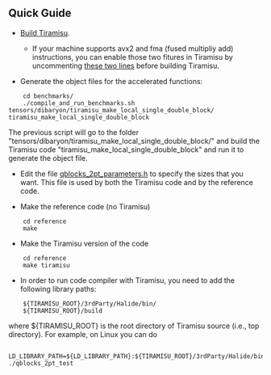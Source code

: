 ## Quick Guide
* [Build Tiramisu](https://github.com/Tiramisu-Compiler/tiramisu#building-tiramisu-from-sources).
    * If your machine supports avx2 and fma (fused multipliy add) instructions, you can enable those two fitures in Tiramisu by uncommenting [these two lines](https://github.com/Tiramisu-Compiler/tiramisu/blob/85fe07e465790b1254606079b3060db5af7fb36a/src/tiramisu_codegen_halide.cpp#L3928) before building Tiramisu.

* Generate the object files for the accelerated functions:

```
    cd benchmarks/
    ./compile_and_run_benchmarks.sh tensors/dibaryon/tiramisu_make_local_single_double_block/ tiramisu_make_local_single_double_block 
```

The previous script will go to the folder "tensors/dibaryon/tiramisu_make_local_single_double_block/" and build the Tiramisu code "tiramisu_make_local_single_double_block" and run it to generate the object file.


* Edit the file [qblocks_2pt_parameters.h](https://github.com/Tiramisu-Compiler/tiramisu/blob/master/benchmarks/tensors/dibaryon/reference/qblocks_2pt_parameters.h) to specify the sizes that you want. This file is used by both the Tiramisu code and by the reference code.


* Make the reference code (no Tiramisu)

```
    cd reference
    make
```

* Make the Tiramisu version of the code

```
    cd reference
    make tiramisu
```

* In order to run code compiler with Tiramisu, you need to add the following library paths:

```
    ${TIRAMISU_ROOT}/3rdParty/Halide/bin/
    ${TIRAMISU_ROOT}/build
```

where ${TIRAMISU_ROOT} is the root directory of Tiramisu source (i.e., top directory). For example, on Linux you can do

```
    LD_LIBRARY_PATH=${LD_LIBRARY_PATH}:${TIRAMISU_ROOT}/3rdParty/Halide/bin/:${TIRAMISU_ROOT}/build/ ./qblocks_2pt_test
```

